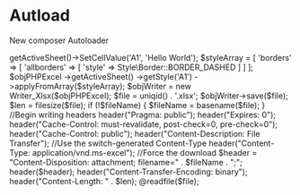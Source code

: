 # Autload
New composer Autoloader

<?php

set_include_path(__DIR__);
require_once __DIR__ . '/testAutoload.php';
new Autoload(__DIR__ . '/application');

\Autoload::alias('PhpOffice', 'application/Package/PhpOffice');
\Autoload::alias('Psr', 'application/Package/vendor/psr/simple-cache/src');
\Autoload::alias('ZipStream', 'application/Package/vendor/maennchen/zipstream-php/src');
\Autoload::alias('MyCLabs', 'application/Package/vendor/myclabs/php-enum/src');

use PhpOffice\PhpSpreadsheet\Spreadsheet;
use PhpOffice\PhpSpreadsheet\Writer\Xlsx AS Writer_Xlsx;
use PhpOffice\PhpSpreadsheet\Style;

$objPHPExcel = new Spreadsheet();
$objPHPExcel->getActiveSheet()->SetCellValue('A1', 'Hello World');

$styleArray = [
    'borders' => [
        'allborders' => [
            'style' => Style\Border::BORDER_DASHED
        ]
    ]
];

$objPHPExcel
    ->getActiveSheet()
    ->getStyle('A1')
    ->applyFromArray($styleArray);

$objWriter = new Writer_Xlsx($objPHPExcel);
$file = uniqid() . '.xlsx';
$objWriter->save($file);


$len = filesize($file);
if (!$fileName) {
    $fileName = basename($file);
}

//Begin writing headers
header("Pragma: public");
header("Expires: 0");
header("Cache-Control: must-revalidate, post-check=0, pre-check=0");
header("Cache-Control: public");
header("Content-Description: File Transfer");

//Use the switch-generated Content-Type
header("Content-Type: application/vnd.ms-excel");

//Force the download
$header = "Content-Disposition: attachment; filename=" . $fileName . ";";
header($header);
header("Content-Transfer-Encoding: binary");
header("Content-Length: " . $len);
@readfile($file);
